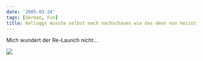 ```yaml
---
date: '2005-03-24'
tags: [German, Fun]
title: Kelloggs musste selbst noch nachschauen wie das denn nun heisst, und hat prompt einen Kompromiss gefunden.
---
```


Mich wundert der Re-Launch nicht&#8230;

![]({{urls.media}}/kellogs.jpg)

